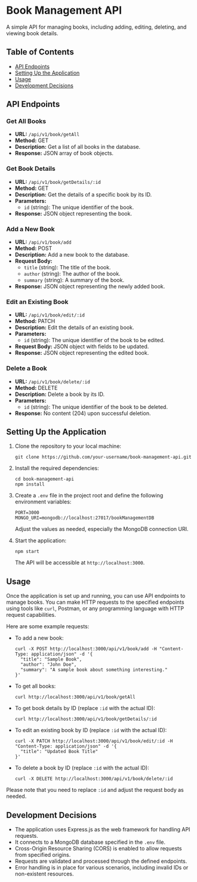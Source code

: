# Book Management API

A simple API for managing books, including adding, editing, deleting, and viewing book details.

## Table of Contents
- [API Endpoints](#api-endpoints)
- [Setting Up the Application](#setting-up-the-application)
- [Usage](#usage)
- [Development Decisions](#development-decisions)

## API Endpoints

### Get All Books
- **URL:** `/api/v1/book/getAll`
- **Method:** GET
- **Description:** Get a list of all books in the database.
- **Response:** JSON array of book objects.

### Get Book Details
- **URL:** `/api/v1/book/getDetails/:id`
- **Method:** GET
- **Description:** Get the details of a specific book by its ID.
- **Parameters:**
  - `id` (string): The unique identifier of the book.
- **Response:** JSON object representing the book.

### Add a New Book
- **URL:** `/api/v1/book/add`
- **Method:** POST
- **Description:** Add a new book to the database.
- **Request Body:**
  - `title` (string): The title of the book.
  - `author` (string): The author of the book.
  - `summary` (string): A summary of the book.
- **Response:** JSON object representing the newly added book.

### Edit an Existing Book
- **URL:** `/api/v1/book/edit/:id`
- **Method:** PATCH
- **Description:** Edit the details of an existing book.
- **Parameters:**
  - `id` (string): The unique identifier of the book to be edited.
- **Request Body:** JSON object with fields to be updated.
- **Response:** JSON object representing the edited book.

### Delete a Book
- **URL:** `/api/v1/book/delete/:id`
- **Method:** DELETE
- **Description:** Delete a book by its ID.
- **Parameters:**
  - `id` (string): The unique identifier of the book to be deleted.
- **Response:** No content (204) upon successful deletion.

## Setting Up the Application

1. Clone the repository to your local machine:

   ```shell
   git clone https://github.com/your-username/book-management-api.git
   ```

2. Install the required dependencies:

   ```shell
   cd book-management-api
   npm install
   ```

3. Create a `.env` file in the project root and define the following environment variables:

   ```
   PORT=3000
   MONGO_URI=mongodb://localhost:27017/bookManagementDB
   ```

   Adjust the values as needed, especially the MongoDB connection URI.

4. Start the application:

   ```shell
   npm start
   ```

   The API will be accessible at `http://localhost:3000`.

## Usage

Once the application is set up and running, you can use API endpoints to manage books. You can make HTTP requests to the specified endpoints using tools like `curl`, Postman, or any programming language with HTTP request capabilities.

Here are some example requests:

- To add a new book:

  ```shell
  curl -X POST http://localhost:3000/api/v1/book/add -H "Content-Type: application/json" -d '{
    "title": "Sample Book",
    "author": "John Doe",
    "summary": "A sample book about something interesting."
  }'
  ```

- To get all books:

  ```shell
  curl http://localhost:3000/api/v1/book/getAll
  ```

- To get book details by ID (replace `:id` with the actual ID):

  ```shell
  curl http://localhost:3000/api/v1/book/getDetails/:id
  ```

- To edit an existing book by ID (replace `:id` with the actual ID):

  ```shell
  curl -X PATCH http://localhost:3000/api/v1/book/edit/:id -H "Content-Type: application/json" -d '{
    "title": "Updated Book Title"
  }'
  ```

- To delete a book by ID (replace `:id` with the actual ID):

  ```shell
  curl -X DELETE http://localhost:3000/api/v1/book/delete/:id
  ```

Please note that you need to replace `:id` and adjust the request body as needed.

## Development Decisions

- The application uses Express.js as the web framework for handling API requests.
- It connects to a MongoDB database specified in the `.env` file.
- Cross-Origin Resource Sharing (CORS) is enabled to allow requests from specified origins.
- Requests are validated and processed through the defined endpoints.
- Error handling is in place for various scenarios, including invalid IDs or non-existent resources.
